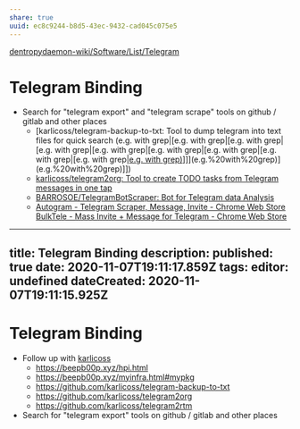 ```yaml
---
share: true
uuid: ec8c9244-b8d5-43ec-9432-cad045c075e5
---
```

[dentropydaemon-wiki/Software/List/Telegram](/undefined)

# Telegram Binding

* Search for "telegram export" and "telegram scrape" tools on github / gitlab and other places
  * [karlicoss/telegram-backup-to-txt: Tool to dump telegram into text files for quick search (e.g. with grep|[e.g. with grep|[e.g. with grep|[e.g. with grep|[e.g. with grep|[e.g. with grep|[e.g. with grep|[e.g. with grep|[e.g. with grep|[e.g. with grep)](/undefined)]]](e.g.%20with%20grep)](e.g.%20with%20grep)]])
  * [karlicoss/telegram2org: Tool to create TODO tasks from Telegram messages in one tap](https://github.com/karlicoss/telegram2org)
  * [BARROSOE/TelegramBotScraper: Bot for Telegram data Analysis](https://github.com/BARROSOE/TelegramBotScraper)
  * [Autogram - Telegram Scraper, Message, Invite - Chrome Web Store](https://chrome.google.com/webstore/detail/autogram-telegram-scraper/hlhoolfjnohjfcdjkfpppbaecdbnhbnh/related?ucbcb=1)
  [BulkTele - Mass Invite + Message for Telegram - Chrome Web Store](https://chrome.google.com/webstore/detail/bulktele-mass-invite-%20-me/lkabifackfijfdhlemldnjmipmgcacno?ucbcb=1)


---
title: Telegram Binding
description: 
published: true
date: 2020-11-07T19:11:17.859Z
tags: 
editor: undefined
dateCreated: 2020-11-07T19:11:15.925Z
---

# Telegram Binding

* Follow up with [karlicoss](https://beepb00p.xyz/me.html)
  * <https://beepb00p.xyz/hpi.html>
  * <https://beepb00p.xyz/myinfra.html#mypkg>
  * <https://github.com/karlicoss/telegram-backup-to-txt>
  * <https://github.com/karlicoss/telegram2org>
  * <https://github.com/karlicoss/telegram2rtm>
* Search for "telegram export" tools on github / gitlab and other places